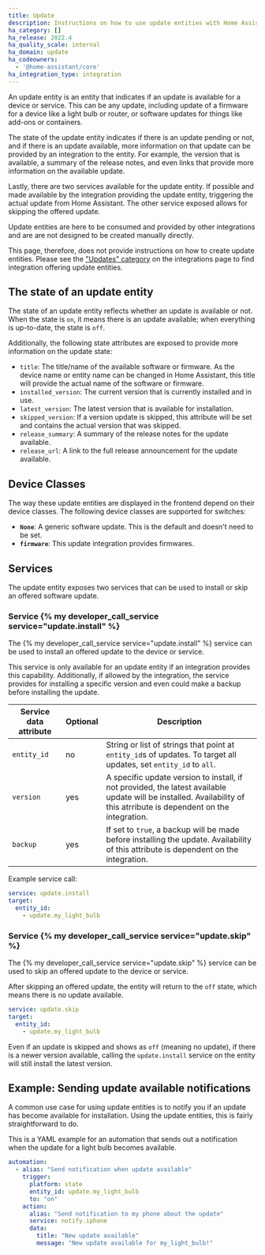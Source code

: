 ```yaml
---
title: Update
description: Instructions on how to use update entities with Home Assistant.
ha_category: []
ha_release: 2022.4
ha_quality_scale: internal
ha_domain: update
ha_codeowners:
  - '@home-assistant/core'
ha_integration_type: integration
---
```


An update entity is an entity that indicates if an update is available for a
device or service. This can be any update, including update of a firmware
for a device like a light bulb or router, or software updates for things like
add-ons or containers.

The state of the update entity indicates if there is an update pending or not,
and if there is an update available, more information on that update can be
provided by an integration to the entity. For example, the version that is
available, a summary of the release notes, and even links that provide more
information on the available update.

Lastly, there are two services available for the update entity. If possible and
made available by the integration providing the update entity, triggering
the actual update from Home Assistant. The other service exposed allows for
skipping the offered update.

<div class='note'>

Update entities are here to be consumed and provided by other integrations and
are are not designed to be created manually directly.

This page, therefore, does not provide instructions on how to create update
entities. Please see the ["Updates" category](/integrations/#updates) on the
integrations page to find integration offering update entities.

</div>

## The state of an update entity

The state of an update entity reflects whether an update is available or not.
When the state is `on`, it means there is an update available; when everything
is up-to-date, the state is `off`.

Additionally, the following state attributes are exposed to provide more
information on the update state:

- `title`: The title/name of the available software or firmware. As the device
  name or entity name can be changed in Home Assistant, this title will provide
  the actual name of the software or firmware.
- `installed_version`: The current version that is currently installed and in use.
- `latest_version`: The latest version that is available for installation.
- `skipped_version`: If a version update is skipped, this attribute will be set
  and contains the actual version that was skipped.
- `release_summary`: A summary of the release notes for the update available.
- `release_url`: A link to the full release announcement for the update available.

## Device Classes

The way these update entities are displayed in the frontend depend on their
device classes. The following device classes are supported for switches:

- **`None`**: A generic software update. This is the default and doesn't need
  to be set.
- **`firmware`**: This update integration provides firmwares.

## Services

The update entity exposes two services that can be used to install or skip
an offered software update.

### Service {% my developer_call_service service="update.install" %}

The {% my developer_call_service service="update.install" %} service can be used
to install an offered update to the device or service.

This service is only available for an update entity if an integration provides
this capability. Additionally, if allowed by the integration, the service
provides for installing a specific version and even could make a
backup before installing the update.

| Service data attribute | Optional | Description |
| ---------------------- | -------- | ----------- |
| `entity_id`            |      no  | String or list of strings that point at `entity_id`s of updates. To target all updates, set `entity_id` to `all`.
| `version`              |     yes  | A specific update version to install, if not provided, the latest available update will be installed. Availability of this atrribute is dependent on the integration.
| `backup`               |     yes  | If set to `true`, a backup will be made before installing the update. Availability of this attribute is dependent on the integration.

Example service call:

```yaml
service: update.install
target:
  entity_id:
    - update.my_light_bulb
```

### Service {% my developer_call_service service="update.skip" %}

The {% my developer_call_service service="update.skip" %} service can be used
to skip an offered update to the device or service.

After skipping an offered update, the entity will return to the `off` state,
which means there is no update available.

```yaml
service: update.skip
target:
  entity_id:
    - update.my_light_bulb
```

Even if an update is skipped and shows as `off` (meaning no update), if there
is a newer version available, calling the `update.install` service on the entity
will still install the latest version.

## Example: Sending update available notifications

A common use case for using update entities is to notify you if an update
has become available for installation. Using the update entities,
this is fairly straightforward to do.

This is a YAML example for an automation that sends out a notification when
the update for a light bulb becomes available.

```yaml
automation:
  - alias: "Send notification when update available"
    trigger:
      platform: state
      entity_id: update.my_light_bulb
      to: "on"
    action:
      alias: "Send notification to my phone about the update"
      service: notify.iphone
      data:
        title: "New update available"
        message: "New update available for my_light_bulb!"
```

